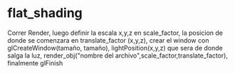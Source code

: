 # flat_shading

Correr Render, luego definir la escala x,y,z en scale_factor, la posicion de donde se comenzara en translate_factor (x,y,z), crear el window con glCreateWindow(tamaño, tamaño), lightPosition(x,y,z) que sera de donde salga la luz, render_obj("nombre del archivo",scale_factor,translate_factor), finalmente glFinish
